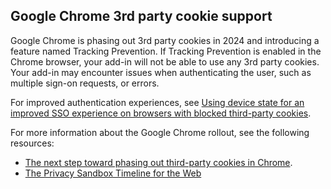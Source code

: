 ## Google Chrome 3rd party cookie support

Google Chrome is phasing out 3rd party cookies in 2024 and introducing a feature named Tracking Prevention. If Tracking Prevention is enabled in the Chrome browser, your add-in will not be able to use any 3rd party cookies. Your add-in may encounter issues when authenticating the user, such as multiple sign-on requests, or errors.

For improved authentication experiences, see [Using device state for an improved SSO experience on browsers with blocked third-party cookies]( https://devblogs.microsoft.com/identity/managed-devices-for-blocked-third-party-cookies/).

For more information about the Google Chrome rollout, see the following resources:
- [The next step toward phasing out third-party cookies in Chrome](https://blog.google/products/chrome/privacy-sandbox-tracking-protection/).
- [The Privacy Sandbox Timeline for the Web](https://privacysandbox.com/open-web/#the-privacy-sandbox-timeline)